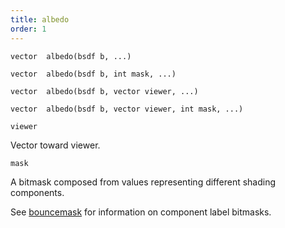 ```yaml
---
title: albedo
order: 1
---
```

`vector  albedo(bsdf b, ...)`

`vector  albedo(bsdf b, int mask, ...)`

`vector  albedo(bsdf b, vector viewer, ...)`

`vector  albedo(bsdf b, vector viewer, int mask, ...)`

`viewer`

Vector toward viewer.

`mask`

A bitmask composed from values representing different shading components.

See [bouncemask](/en/houdini-vex/shading-and-rendering/bouncemask) for information on component label bitmasks.
